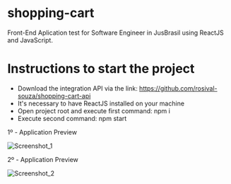 # shopping-cart
Front-End Aplication test for Software Engineer in JusBrasil using ReactJS and JavaScript.

# Instructions to start the project
* Download the integration API via the link: https://github.com/rosival-souza/shopping-cart-api
* It's necessary to have ReactJS installed on your machine
* Open project root and execute first command: npm i
* Execute second command: npm start


1º - Application Preview 

![Screenshot_1](https://user-images.githubusercontent.com/25927724/120256910-8d1e7100-c265-11eb-9ff0-91602ad64f29.png)

2º - Application Preview 

![Screenshot_2](https://user-images.githubusercontent.com/25927724/120257138-04540500-c266-11eb-9b0c-116e11e0f37e.png)
